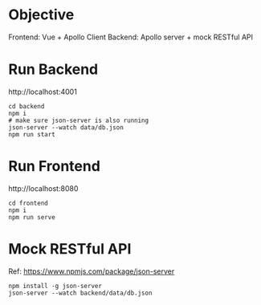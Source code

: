 # Objective

Frontend: Vue + Apollo Client
Backend: Apollo server + mock RESTful API

# Run Backend

http://localhost:4001

```shell
cd backend
npm i
# make sure json-server is also running
json-server --watch data/db.json
npm run start
```

# Run Frontend

http://localhost:8080

```shell
cd frontend
npm i
npm run serve
```

# Mock RESTful API

Ref: https://www.npmjs.com/package/json-server

```shell
npm install -g json-server
json-server --watch backend/data/db.json
```
